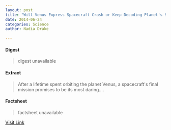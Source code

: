 ```yaml
---
layout: post
title: "Will Venus Express Spacecraft Crash or Keep Decoding Planet's Secrets?"
date: 2014-06-24
categories: Science
author: Nadia Drake

---
```



#### Digest
>digest unavailable

#### Extract
>After a lifetime spent orbiting the planet Venus, a spacecraft's final mission promises to be its most daring....

#### Factsheet
>factsheet unavailable

[Visit Link](http://feeds.nationalgeographic.com/~r/ng/News/News_Main/~3/FdBpfDXWIdI/)


